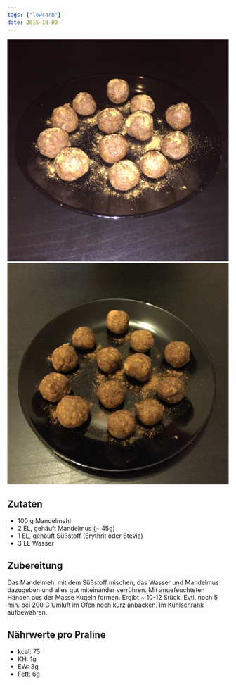 ```yaml
---
tags: ["lowcarb"]
date: 2015-10-09
---
```


![](../uploads/low-carb-marzipan-pralinen.jpg)
![](../uploads/low-carb-marzipan-pralinen-2.jpg)

## Zutaten
- 100 g           Mandelmehl
- 2 EL, gehäuft   Mandelmus (~ 45g)
- 1 EL, gehäuft   Süßstoff (Erythrit oder Stevia)
- 3 EL            Wasser

## Zubereitung
Das Mandelmehl mit dem Süßstoff mischen, das Wasser und Mandelmus dazugeben und alles gut miteinander verrühren. Mit angefeuchteten Händen aus der Masse Kugeln formen. Ergibt ~ 10-12 Stück. Evtl. noch 5 min. bei 200 C Umluft im Ofen noch kurz anbacken.
Im Kühlschrank aufbewahren.

## Nährwerte pro Praline
- kcal: 75
- KH:    1g
- EW:    3g
- Fett:  6g

